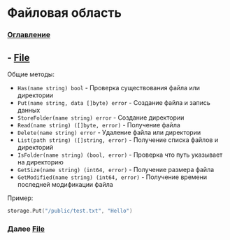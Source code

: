 # Файловая область

### [Оглавление](./index.md)


## - [File](./storage-file.md)

Общие методы:

- `Has(name string) bool` - Проверка существования файла или директории
- `Put(name string, data []byte) error` - Создание файла и запись данных
- `StoreFolder(name string) error` - Создание директории
- `Read(name string) ([]byte, error)` - Получение файла
- `Delete(name string) error` - Удаление файла или директории
- `List(path string) ([]string, error)` - Получение списка файлов и директорий
- `IsFolder(name string) (bool, error)` - Проверка что путь указывает на директорию
- `GetSize(name string) (int64, error)` - Получение размера файла
- `GetModified(name string) (int64, error)` - Получение времени последней модификации файла

Пример:

```go
storage.Put("/public/test.txt", "Hello")
```

### Далее [File](./storage-file.md)